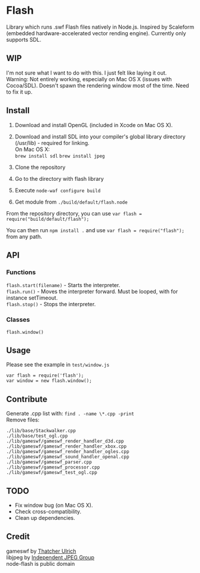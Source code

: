 # Flash

Library which runs .swf Flash files natively in Node.js. Inspired by Scaleform (embedded hardware-accelerated vector rending engine). Currently only supports SDL. 

## WIP

I'm not sure what I want to do with this. I just felt like laying it out.  
Warning: Not entirely working, especially on Mac OS X (issues with Cocoa/SDL). Doesn't spawn the rendering window most of the time. Need to fix it up.

## Install

1) Download and install OpenGL (included in Xcode on Mac OS X).  
2) Download and install SDL into your compiler's global library directory (/usr/lib) - required for linking.  
On Mac OS X:  
`brew install sdl`
`brew install jpeg`

1) Clone the repository
1) Go to the directory with flash library  
2) Execute `node-waf configure build`  
3) Get module from `./build/default/flash.node`  
  
From the repository directory, you can use `var flash = require("build/default/flash");`  

You can then run `npm install .` and use `var flash = require("flash");` from any path.

## API
### Functions
`flash.start(filename)` - Starts the interpreter.  
`flash.run()` - Moves the interpreter forward. Must be looped, with for instance setTimeout.  
`flash.stop()` - Stops the interpreter.  
### Classes
`flash.window()`

## Usage
Please see the example in `test/window.js`  

	var flash = require('flash');
	var window = new flash.window();

## Contribute

Generate .cpp list with: `find . -name \*.cpp -print`  
Remove files: 

	./lib/base/Stackwalker.cpp
	./lib/base/test_ogl.cpp
	./lib/gameswf/gameswf_render_handler_d3d.cpp
	./lib/gameswf/gameswf_render_handler_xbox.cpp
	./lib/gameswf/gameswf_render_handler_ogles.cpp
	./lib/gameswf/gameswf_sound_handler_openal.cpp
	./lib/gameswf/gameswf_parser.cpp
	./lib/gameswf/gameswf_processor.cpp
	./lib/gameswf/gameswf_test_ogl.cpp

## TODO

* Fix window bug (on Mac OS X).
* Check cross-compatibility.
* Clean up dependencies.


## Credit
gameswf by [Thatcher Ulrich](http://www.ijg.org/)  
libjpeg by [Independent JPEG Group](http://www.ijg.org/)  
node-flash is public domain  